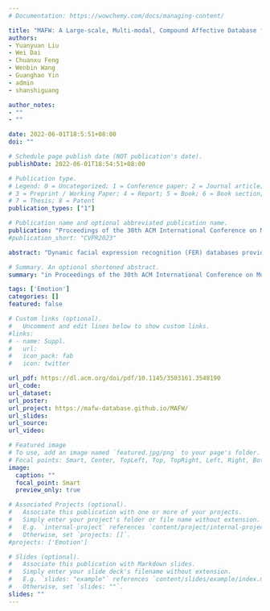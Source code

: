```yaml
---
# Documentation: https://wowchemy.com/docs/managing-content/

title: "MAFW: A Large-scale, Multi-modal, Compound Affective Database for Dynamic Facial Expression Recognition in the Wild"
authors:
- Yuanyuan Liu
- Wei Dai
- Chuanxu Feng
- Wenbin Wang
- Guanghao Yin
- admin
- shanshiguang

author_notes:
- ""
- ""

date: 2022-06-01T18:5:51+08:00
doi: ""

# Schedule page publish date (NOT publication's date).
publishDate: 2022-06-01T18:54:51+08:00

# Publication type.
# Legend: 0 = Uncategorized; 1 = Conference paper; 2 = Journal article;
# 3 = Preprint / Working Paper; 4 = Report; 5 = Book; 6 = Book section;
# 7 = Thesis; 8 = Patent
publication_types: ["1"]

# Publication name and optional abbreviated publication name.
publication: "Proceedings of the 30th ACM International Conference on Multimedia(2022)"
#publication_short: "CVPR2023"

abstract: "Dynamic facial expression recognition (FER) databases provide important data support for affective computing and applications. However, most FER databases are annotated with several basic mutually exclusive emotional categories and contain only one modality, e.g., videos. The monotonous labels and modality cannot accurately imitate human emotions and fulfill applications in the real world. In this paper, we propose MAFW, a large-scale multi-modal compound affective database with 10,045 video-audio clips in the wild. Each clip is annotated with a compound emotional category and a couple of sentences that describe the subjects' affective behaviors in the clip. For the compound emotion annotation, each clip is categorized into one or more of the 11 widely-used emotions, i.e., anger, disgust, fear, happiness, neutral, sadness, surprise, contempt, anxiety, helplessness, and disappointment. To ensure high quality of the labels, we filter out the unreliable annotations by an Expectation Maximization (EM) algorithm, and then obtain 11 single-label emotion categories and 32 multi-label emotion categories. To the best of our knowledge, MAFW is the first in-the-wild multi-modal database annotated with compound emotion annotations and emotion-related captions. Additionally, we also propose a novel Transformer-based expression snippet feature learning method to recognize the compound emotions leveraging the expression-change relations among different emotions and modalities. Extensive experiments on MAFW database show the advantages of the proposed method over other state-of-the-art methods for both uni- and multi-modal FER. Our MAFW database is publicly available from https://mafw-database.github.io/MAFW"

# Summary. An optional shortened abstract.
summary: "in Proceedings of the 30th ACM International Conference on Multimedia(ACM MM'22)."

tags: ['Emotion']
categories: []
featured: false

# Custom links (optional).
#   Uncomment and edit lines below to show custom links.
#links:
# - name: Suppl.
#   url: 
#   icon_pack: fab
#   icon: twitter

url_pdf: https://dl.acm.org/doi/pdf/10.1145/3503161.3548190
url_code:
url_dataset:
url_poster: 
url_project: https://mafw-database.github.io/MAFW/
url_slides:
url_source:
url_video: 

# Featured image
# To use, add an image named `featured.jpg/png` to your page's folder. 
# Focal points: Smart, Center, TopLeft, Top, TopRight, Left, Right, BottomLeft, Bottom, BottomRight.
image:
  caption: ""
  focal_point: Smart
  preview_only: true

# Associated Projects (optional).
#   Associate this publication with one or more of your projects.
#   Simply enter your project's folder or file name without extension.
#   E.g. `internal-project` references `content/project/internal-project/index.md`.
#   Otherwise, set `projects: []`.
#projects: ['Emotion']

# Slides (optional).
#   Associate this publication with Markdown slides.
#   Simply enter your slide deck's filename without extension.
#   E.g. `slides: "example"` references `content/slides/example/index.md`.
#   Otherwise, set `slides: ""`.
slides: ""
---
```

